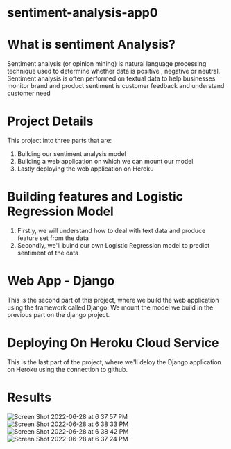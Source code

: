 # sentiment-analysis-app0

# What is sentiment Analysis?
Sentiment analysis (or opinion mining) is natural language processing technique used to determine whether data is positive , negative or neutral. Sentiment analysis is often performed on textual data to help businesses monitor brand and product sentiment is customer feedback and understand customer need

# Project Details
This project into three parts that are:

1. Building our sentiment analysis model
2. Building a web application on which we can mount our model
3. Lastly deploying the web application on Heroku

# Building features and Logistic Regression Model
1. Firstly, we will understand how to deal with text data and produce feature set from the data
2. Secondly, we'll buind our own Logistic Regression model to predict sentiment of the data

# Web App - Django
This is the second part of this project, where we build the web application using the framework called Django. We mount the model we build in the previous part on the django project.

# Deploying On Heroku Cloud Service
This is the last part of the project, where we'll deloy the Django application on Heroku using the connection to github.

# Results
![Screen Shot 2022-06-28 at 6 37 57 PM](https://user-images.githubusercontent.com/49092540/176159450-592586c9-0783-44dd-ad91-4823eb0e0be4.png)
![Screen Shot 2022-06-28 at 6 38 33 PM](https://user-images.githubusercontent.com/49092540/176159459-63a593f9-7f21-4dee-bf82-258234dd1a9d.png)
![Screen Shot 2022-06-28 at 6 38 42 PM](https://user-images.githubusercontent.com/49092540/176159475-6508d619-22d0-40f5-9608-2c7f1d72bc55.png)
![Screen Shot 2022-06-28 at 6 37 24 PM](https://user-images.githubusercontent.com/49092540/176159494-07cb96ec-ffbd-4d90-bfe6-36f2933acad1.png)
